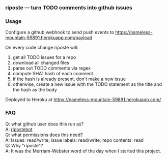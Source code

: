 ### riposte — turn TODO comments into github issues

### Usage
Configure a github webhook to send push events to https://nameless-mountain-59891.herokuapp.com/payload

On every code change riposte will:
1. get all TODO issues for a repo
2. download all changed files
3. parse out TODO comments via regex
4. compute SHA1 hash of each comment
5. if the hash is already present, don't make a new issue
6. otherwise, create a new issue with the TODO statement as the title and the hash as the body

Deployed to Heroku at https://nameless-mountain-59891.herokuapp.com/

### FAQ
Q: what github user does this run as?  
A: [ripostebot](https://github.com/ripostebot)  
Q: what permissions does this need?  
A: Issues: read/write; issue labels: read/write; repo contents: read  
Q: Why "riposte"?  
A: It was the Merriam-Webster word of the day when I started this project.

